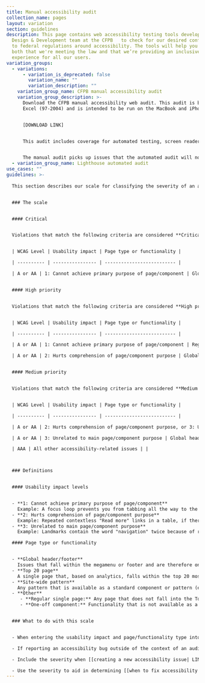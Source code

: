 ```yaml
---
title: Manual accessibility audit
collection_name: pages
layout: variation
section: guidelines
description: This page contains web accessibility testing tools developed by the
  Design & Development team at the CFPB   to check for our desired conformance
  to federal regulations around accessibility. The tools will help you check
  both that we're meeting the law and that we’re providing an inclusive web
  experience for all our users.
variation_groups:
  - variations:
      - variation_is_deprecated: false
        variation_name: ""
        variation_description: ""
    variation_group_name: CFPB manual accessibility audit
    variation_group_description: >-
      Download the CFPB manual accessibility web audit. This audit is built in
      Excel (97-2004) and is intended to be run on the MacBook and iPhone. 


      [DOWNLOAD LINK] 


      This audit includes coverage for automated testing, screen reader testing, mobile testing, keyboard testing, and additional tests covering forms and sensory-sensitivity. 


      The manual audit picks up issues that the automated audit will not. Prioritize using the manual audit for pages with interactive elements, new patterns or components, custom code, or pages that are not created with our CMS. 
  - variation_group_name: Lighthouse automated audit
use_cases: ""
guidelines: >-
  
  This section describes our scale for classifying the severity of an accessibility bug.


  ### The scale


  #### Critical


  Violations that match the following criteria are considered **Critical**:


  | WCAG Level | Usability impact | Page type or functionality |

  | ---------- | ---------------- | -------------------------- |

  | A or AA | 1: Cannot achieve primary purpose of page/component | Global header/footer, Top 20 single page, Wagtail site-wide pattern |


  #### High priority


  Violations that match the following criteria are considered **High priority**:


  | WCAG Level | Usability impact | Page type or functionality |

  | ---------- | ---------------- | -------------------------- |

  | A or AA | 1: Cannot achieve primary purpose of page/component | Regular single page or one-off component |

  | A or AA | 2: Hurts comprehension of page/component purpose | Global header/footer, Top 20 single page, Wagtail site-wide pattern |


  #### Medium priority


  Violations that match the following criteria are considered **Medium priority**:


  | WCAG Level | Usability impact | Page type or functionality |

  | ---------- | ---------------- | -------------------------- |

  | A or AA | 2: Hurts comprehension of page/component purpose, or 3: Unrelated to main page/component purpose | a Regular single page or one-off component |

  | A or AA | 3: Unrelated to main page/component purpose | Global header/footer, top 20 page, Wagtail site-wide pattern |

  | AAA | All other accessibility-related issues | |



  ### Definitions


  #### Usability impact levels


  - **1: Cannot achieve primary purpose of page/component**  
    Example: A focus loop prevents you from tabbing all the way to the end of a form and submitting it.
  - **2: Hurts comprehension of page/component purpose**  
    Example: Repeated contextless "Read more" links in a table, if there is a relatively simple workaround for the user (e.g., user could cycle through all of the table cells to understand the context of links, rather than navigate through links only)
  - **3: Unrelated to main page/component purpose**  
    Example: Landmarks contain the word "navigation" twice because of redundant labeling 

  #### Page type or functionality


  - **Global header/footer**  
    Issues that fall within the megamenu or footer and are therefore on every page
  - **Top 20 page**  
    A single page that, based on analytics, falls within the top 20 most visited pages of your site 
  - **Site-wide pattern**  
    Any pattern that is available as a standard component or pattern (e.g. expandables, video player)
  - **Other**
     - **Regular single page:** Any page that does not fall into the Top 20 page category
     - **One-off component:** Functionality that is not available as a standard component or pattern, or custom code


  ### What to do with this scale


  - When entering the usability impact and page/functionality type into the [Web Accessibility Audit Log] ( LINK? ), the severity rating will be calculated automatically for you.

  - If reporting an accessibility bug outside of the context of an audit, you can manually determine what the severity should be from the explanation above.

  - Include the severity when [[creating a new accessibility issue| LINK for where-and-how-to-file-web-accessibility-bugs ]].

  - Use the severity to aid in determining [[when to fix accessibility bugs| LINK for when-to-fix-web-accessibility-bugs]].
---
```

